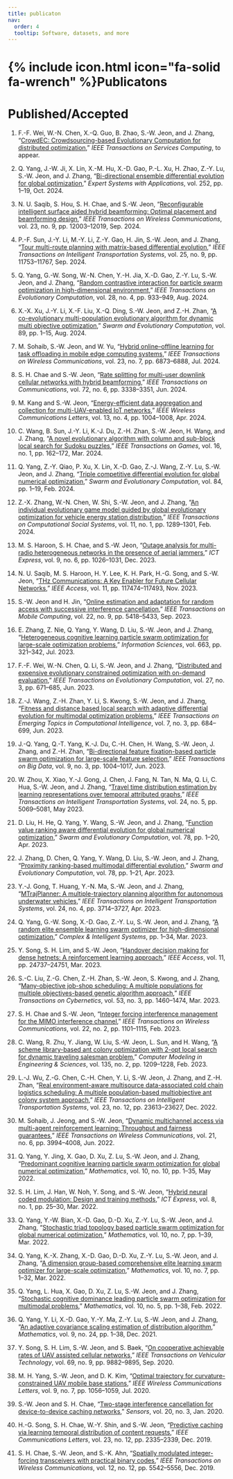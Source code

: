 ```yaml
---
title: publicaton
nav:
  order: 4
  tooltip: Software, datasets, and more
---
```


# {% include icon.html icon="fa-solid fa-wrench" %}Publicatons

# **Published/Accepted**


1. F.-F. Wei, W.-N. Chen, X.-Q. Guo, B. Zhao, S.-W. Jeon, and J. Zhang, “[CrowdEC: Crowdsourcing-based Evolutionary Computation for distributed optimization](https://ieeexplore.ieee.org/abstract/document/10618890),” *IEEE Transactions on Services Computing*, to appear.

2. Q. Yang, J.-W. Ji, X. Lin, X.-M. Hu, X.-D. Gao, P.-L. Xu, H. Zhao, Z.-Y. Lu, S.-W. Jeon, and J. Zhang, “[Bi-directional ensemble differential evolution for global optimization](https://www.sciencedirect.com/science/article/pii/S0957417424011114),” *Expert Systems with Applications*, vol. 252, pp. 1–19, Oct. 2024.

3. N. U. Saqib, S. Hou, S. H. Chae, and S.-W. Jeon, “[Reconfigurable intelligent surface aided hybrid beamforming: Optimal placement and beamforming design](https://ieeexplore.ieee.org/abstract/document/10505148),” *IEEE Transactions on Wireless Communications*, vol. 23, no. 9, pp. 12003–12019, Sep. 2024.

1. P.-F. Sun, J.-Y. Li, M.-Y. Li, Z.-Y. Gao, H. Jin, S.-W. Jeon, and J. Zhang, “[Tour multi-route planning with matrix-based differential evolution](https://ieeexplore.ieee.org/abstract/document/10492693),” *IEEE Transactions on Intelligent Transportation Systems*, vol. 25, no. 9, pp. 11753–11767, Sep. 2024.

2. Q. Yang, G.-W. Song, W.-N. Chen, Y.-H. Jia, X.-D. Gao, Z.-Y. Lu, S.-W. Jeon, and J. Zhang, “[Random contrastive interaction for particle swarm optimization in high-dimensional environment](https://ieeexplore.ieee.org/abstract/document/10129112),” *IEEE Transactions on Evolutionary Computation*, vol. 28, no. 4, pp. 933–949, Aug. 2024.

3. X.-X. Xu, J.-Y. Li, X.-F. Liu, X.-Q. Ding, S.-W. Jeon, and Z.-H. Zhan, “[A co-evolutionary multi-population evolutionary algorithm for dynamic multi objective optimization](https://www.sciencedirect.com/science/article/pii/S221065022400186X),” *Swarm and Evolutionary Computation*, vol. 89, pp. 1–15, Aug. 2024.

4. M. Sohaib, S.-W. Jeon, and W. Yu, “[Hybrid online–offline learning for task offloading in mobile edge computing systems](https://ieeexplore.ieee.org/abstract/document/10346997),” *IEEE Transactions on Wireless Communications*, vol. 23, no. 7, pp. 6873–6888, Jul. 2024.

5. S. H. Chae and S.-W. Jeon, “[Rate splitting for multi-user downlink cellular networks with hybrid beamforming](https://ieeexplore.ieee.org/abstract/document/10436566),” *IEEE Transactions on Communications*, vol. 72, no. 6, pp. 3338–3351, Jun. 2024.

6. M. Kang and S.-W. Jeon, “[Energy-efficient data aggregation and collection for multi-UAV-enabled IoT networks](https://ieeexplore.ieee.org/abstract/document/10409618),” *IEEE Wireless Communications Letters*, vol. 13, no. 4, pp. 1004–1008, Apr. 2024.

1. C. Wang, B. Sun, J.-Y. Li, K.-J. Du, Z.-H. Zhan, S.-W. Jeon, H. Wang, and J. Zhang, “[A novel evolutionary algorithm with column and sub-block local search for Sudoku puzzles](https://ieeexplore.ieee.org/abstract/document/10015696),” *IEEE Transactions on Games*, vol. 16, no. 1, pp. 162–172, Mar. 2024.

2. Q. Yang, Z.-Y. Qiao, P. Xu, X. Lin, X.-D. Gao, Z.-J. Wang, Z.-Y. Lu, S.-W. Jeon, and J. Zhang, “[Triple competitive differential evolution for global numerical optimization](https://www.sciencedirect.com/science/article/pii/S2210650223002225),” *Swarm and Evolutionary Computation*, vol. 84, pp. 1–19, Feb. 2024.

3. Z.-X. Zhang, W.-N. Chen, W. Shi, S.-W. Jeon, and J. Zhang, “[An individual evolutionary game model guided by global evolutionary optimization for vehicle energy station distribution](https://ieeexplore.ieee.org/abstract/document/10025665),” *IEEE Transactions on Computational Social Systems*, vol. 11, no. 1, pp. 1289–1301, Feb. 2024.

4. M. S. Haroon, S. H. Chae, and S.-W. Jeon, “[Outage analysis for multi-radio heterogeneous networks in the presence of aerial jammers](https://www.sciencedirect.com/science/article/pii/S2405959523000486),” *ICT Express*, vol. 9, no. 6, pp. 1026–1031, Dec. 2023.

5. N. U. Saqib, M. S. Haroon, H. Y. Lee, K. H. Park, H.-G. Song, and S.-W. Jeon, “[THz Communications: A Key Enabler for Future Cellular Networks](https://ieeexplore.ieee.org/abstract/document/10290138),” *IEEE Access*, vol. 11, pp. 117474–117493, Nov. 2023.

6. S.-W. Jeon and H. Jin, “[Online estimation and adaptation for random access with successive interference cancellation](https://ieeexplore.ieee.org/abstract/document/9785915),” *IEEE Transactions on Mobile Computing*, vol. 22, no. 9, pp. 5418–5433, Sep. 2023.

7. E. Zhang, Z. Nie, Q. Yang, Y. Wang, D. Liu, S.-W. Jeon, and J. Zhang, “[Heterogeneous cognitive learning particle swarm optimization for large-scale optimization problems](https://www.sciencedirect.com/science/article/pii/S0020025523003924),” *Information Sciences*, vol. 663, pp. 321–342, Jul. 2023.

8. F.-F. Wei, W.-N. Chen, Q. Li, S.-W. Jeon, and J. Zhang, “[Distributed and expensive evolutionary constrained optimization with on-demand evaluation](https://ieeexplore.ieee.org/abstract/document/9782569),” *IEEE Transactions on Evolutionary Computation*, vol. 27, no. 3, pp. 671–685, Jun. 2023.

9. Z.-J. Wang, Z.-H. Zhan, Y. Li, S. Kwong, S.-W. Jeon, and J. Zhang, “[Fitness and distance based local search with adaptive differential evolution for multimodal optimization problems](https://ieeexplore.ieee.org/abstract/document/10021865),” *IEEE Transactions on Emerging Topics in Computational Intelligence*, vol. 7, no. 3, pp. 684–699, Jun. 2023.

1. J.-Q. Yang, Q.-T. Yang, K.-J. Du, C.-H. Chen, H. Wang, S.-W. Jeon, J. Zhang, and Z.-H. Zhan, “[Bi-directional feature fixation-based particle swarm optimization for large-scale feature selection](https://ieeexplore.ieee.org/abstract/document/10002858),” *IEEE Transactions on Big Data*, vol. 9, no. 3, pp. 1004–1017, Jun. 2023.

2. W. Zhou, X. Xiao, Y.-J. Gong, J. Chen, J. Fang, N. Tan, N. Ma, Q. Li, C. Hua, S.-W. Jeon, and J. Zhang, “[Travel time distribution estimation by learning representations over temporal attributed graphs](https://ieeexplore.ieee.org/abstract/document/10075054),” *IEEE Transactions on Intelligent Transportation Systems*, vol. 24, no. 5, pp. 5069–5081, May 2023.

3. D. Liu, H. He, Q. Yang, Y. Wang, S.-W. Jeon, and J. Zhang, “[Function value ranking aware differential evolution for global numerical optimization](https://www.sciencedirect.com/science/article/pii/S2210650223000561),” *Swarm and Evolutionary Computation*, vol. 78, pp. 1–20, Apr. 2023.

4. J. Zhang, D. Chen, Q. Yang, Y. Wang, D. Liu, S.-W. Jeon, and J. Zhang, “[Proximity ranking-based multimodal differential evolution](https://www.sciencedirect.com/science/article/pii/S2210650223000512),” *Swarm and Evolutionary Computation*, vol. 78, pp. 1–21, Apr. 2023.

5. Y.-J. Gong, T. Huang, Y.-N. Ma, S.-W. Jeon, and J. Zhang, “[MTrajPlanner: A multiple-trajectory planning algorithm for autonomous underwater vehicles](https://ieeexplore.ieee.org/abstract/document/10038633),” *IEEE Transactions on Intelligent Transportation Systems*, vol. 24, no. 4, pp. 3714–3727, Apr. 2023.

6. Q. Yang, G.-W. Song, X.-D. Gao, Z.-Y. Lu, S.-W. Jeon, and J. Zhang, “[A random elite ensemble learning swarm optimizer for high-dimensional optimization](https://link.springer.com/article/10.1007/s40747-023-00993-w),” *Complex & Intelligent Systems*, pp. 1–34, Mar. 2023.

7. Y. Song, S. H. Lim, and S.-W. Jeon, “[Handover decision making for dense hetnets: A reinforcement learning approach](https://ieeexplore.ieee.org/abstract/document/10064273),” *IEEE Access*, vol. 11, pp. 24737–24751, Mar. 2023.

1. S.-C. Liu, Z.-G. Chen, Z.-H. Zhan, S.-W. Jeon, S. Kwong, and J. Zhang, “[Many-objective job-shop scheduling: A multiple populations for multiple objectives-based genetic algorithm approach](https://ieeexplore.ieee.org/abstract/document/9536021),” *IEEE Transactions on Cybernetics*, vol. 53, no. 3, pp. 1460–1474, Mar. 2023.

2. S. H. Chae and S.-W. Jeon, “[Integer forcing interference management for the MIMO interference channel](https://ieeexplore.ieee.org/abstract/document/9875024),” *IEEE Transactions on Wireless Communications*, vol. 22, no. 2, pp. 1101–1115, Feb. 2023.

3. C. Wang, R. Zhu, Y. Jiang, W. Liu, S.-W. Jeon, L. Sun, and H. Wang, “[A scheme library-based ant colony optimization with 2-opt local search for dynamic traveling salesman problem](https://www.techscience.com/CMES/v135n2/50165),” *Computer Modeling in Engineering & Sciences*, vol. 135, no. 2, pp. 1209–1228, Feb. 2023.

4. L.-J. Wu, Z.-G. Chen, C.-H. Chen, Y. Li, S.-W. Jeon, J. Zhang, and Z.-H. Zhan, “[Real environment-aware multisource data-associated cold chain logistics scheduling: A multiple population-based multiobjective ant colony system approach](https://ieeexplore.ieee.org/abstract/document/9894366),” *IEEE Transactions on Intelligent Transportation Systems*, vol. 23, no. 12, pp. 23613–23627, Dec. 2022.

5. M. Sohaib, J. Jeong, and S.-W. Jeon, “[Dynamic multichannel access via multi-agent reinforcement learning: Throughput and fairness guarantees](https://ieeexplore.ieee.org/abstract/document/9619960),” *IEEE Transactions on Wireless Communications*, vol. 21, no. 6, pp. 3994–4008, Jun. 2022.

6. Q. Yang, Y. Jing, X. Gao, D. Xu, Z. Lu, S.-W. Jeon, and J. Zhang, “[Predominant cognitive learning particle swarm optimization for global numerical optimization](https://www.mdpi.com/2227-7390/10/10/1620),” *Mathematics*, vol. 10, no. 10, pp. 1–35, May 2022.

7. S. H. Lim, J. Han, W. Noh, Y. Song, and S.-W. Jeon, “[Hybrid neural coded modulation: Design and training methods](https://www.sciencedirect.com/science/article/pii/S2405959522000182),” *ICT Express*, vol. 8, no. 1, pp. 25–30, Mar. 2022.

8. Q. Yang, Y.-W. Bian, X.-D. Gao, D.-D. Xu, Z.-Y. Lu, S.-W. Jeon, and J. Zhang, “[Stochastic triad topology based particle swarm optimization for global numerical optimization](https://www.mdpi.com/2227-7390/10/7/1032),” *Mathematics*, vol. 10, no. 7, pp. 1–39, Mar. 2022.

1. Q. Yang, K.-X. Zhang, X.-D. Gao, D.-D. Xu, Z.-Y. Lu, S.-W. Jeon, and J. Zhang, “[A dimension group-based comprehensive elite learning swarm optimizer for large-scale optimization](https://www.mdpi.com/2227-7390/10/7/1072),” *Mathematics*, vol. 10, no. 7, pp. 1–32, Mar. 2022.

2. Q. Yang, L. Hua, X. Gao, D. Xu, Z. Lu, S.-W. Jeon, and J. Zhang, “[Stochastic cognitive dominance leading particle swarm optimization for multimodal problems](https://www.mdpi.com/2227-7390/10/5/761),” *Mathematics*, vol. 10, no. 5, pp. 1–38, Feb. 2022.

3. Q. Yang, Y. Li, X.-D. Gao, Y.-Y. Ma, Z.-Y. Lu, S.-W. Jeon, and J. Zhang, “[An adaptive covariance scaling estimation of distribution algorithm](https://www.mdpi.com/2227-7390/9/24/3207),” *Mathematics*, vol. 9, no. 24, pp. 1–38, Dec. 2021.

4. Y. Song, S. H. Lim, S.-W. Jeon, and S. Baek, “[On cooperative achievable rates of UAV assisted cellular networks](https://ieeexplore.ieee.org/abstract/document/9120247),” *IEEE Transactions on Vehicular Technology*, vol. 69, no. 9, pp. 9882–9895, Sep. 2020.

5. M. H. Yang, S.-W. Jeon, and D. K. Kim, “[Optimal trajectory for curvature-constrained UAV mobile base stations](https://ieeexplore.ieee.org/abstract/document/9034167),” *IEEE Wireless Communications Letters*, vol. 9, no. 7, pp. 1056–1059, Jul. 2020.

6. S.-W. Jeon and S. H. Chae, “[Two-stage interference cancellation for device-to-device caching networks](https://www.mdpi.com/1424-8220/20/3/780),” *Sensors*, vol. 20, no. 3, Jan. 2020.

7. H.-G. Song, S. H. Chae, W.-Y. Shin, and S.-W. Jeon, “[Predictive caching via learning temporal distribution of content requests](https://ieeexplore.ieee.org/abstract/document/8836639),” *IEEE Communications Letters*, vol. 23, no. 12, pp. 2335–2339, Dec. 2019.

8. S. H. Chae, S.-W. Jeon, and S.-K. Ahn, “[Spatially modulated integer-forcing transceivers with practical binary codes](https://ieeexplore.ieee.org/abstract/document/8820169),” *IEEE Transactions on Wireless Communications*, vol. 12, no. 12, pp. 5542–5556, Dec. 2019.


